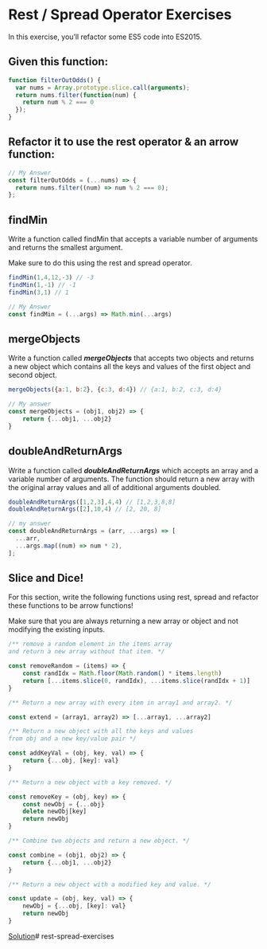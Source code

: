 # **Rest / Spread Operator Exercises**

In this exercise, you’ll refactor some ES5 code into ES2015.

## **Given this function:**

```jsx
function filterOutOdds() {
  var nums = Array.prototype.slice.call(arguments);
  return nums.filter(function(num) {
    return num % 2 === 0
  });
}
```

## **Refactor it to use the rest operator & an arrow function:**

```jsx
// My Answer
const filterOutOdds = (...nums) => {
  return nums.filter((num) => num % 2 === 0);
};
```

## **findMin**

Write a function called findMin that accepts a variable number of arguments and returns the smallest argument.

Make sure to do this using the rest and spread operator.

```jsx
findMin(1,4,12,-3) // -3
findMin(1,-1) // -1
findMin(3,1) // 1

// My Answer
const findMin = (...args) => Math.min(...args)
```

## **mergeObjects**

Write a function called ***mergeObjects*** that accepts two objects and returns a new object which contains all the keys and values of the first object and second object.

```jsx
mergeObjects({a:1, b:2}, {c:3, d:4}) // {a:1, b:2, c:3, d:4}

// My answer
const mergeObjects = (obj1, obj2) => {
    return {...obj1, ...obj2}
}
```

## **doubleAndReturnArgs**

Write a function called ***doubleAndReturnArgs*** which accepts an array and a variable number of arguments. The function should return a new array with the original array values and all of additional arguments doubled.

```jsx
doubleAndReturnArgs([1,2,3],4,4) // [1,2,3,8,8]
doubleAndReturnArgs([2],10,4) // [2, 20, 8]

// my answer
const doubleAndReturnArgs = (arr, ...args) => [
  ...arr,
  ...args.map((num) => num * 2),
];
```

## **Slice and Dice!**

For this section, write the following functions using rest, spread and refactor these functions to be arrow functions!

Make sure that you are always returning a new array or object and not modifying the existing inputs.

```jsx
/** remove a random element in the items array
and return a new array without that item. */

const removeRandom = (items) => {
    const randIdx = Math.floor(Math.random() * items.length)
    return [...items.slice(0, randIdx), ...items.slice(randIdx + 1)]
}

/** Return a new array with every item in array1 and array2. */

const extend = (array1, array2) => [...array1, ...array2]

/** Return a new object with all the keys and values
from obj and a new key/value pair */

const addKeyVal = (obj, key, val) => {
    return {...obj, [key]: val}
}

/** Return a new object with a key removed. */

const removeKey = (obj, key) => {
    const newObj = {...obj}
    delete newObj[key]
    return newObj
}

/** Combine two objects and return a new object. */

const combine = (obj1, obj2) => {
    return {...obj1, ...obj2}
}

/** Return a new object with a modified key and value. */

const update = (obj, key, val) => {
    newObj = {...obj, [key]: val}
    return newObj
}

```

[Solution](https://lessons.springboard.com/Solution-948d1add68944e0f862ea533db8cc962?pvs=21)# rest-spread-exercises
